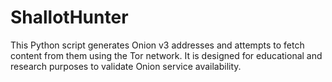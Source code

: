 # ShallotHunter
This Python script generates Onion v3 addresses and attempts to fetch content from them using the Tor network. It is designed for educational and research purposes to validate Onion service availability.
